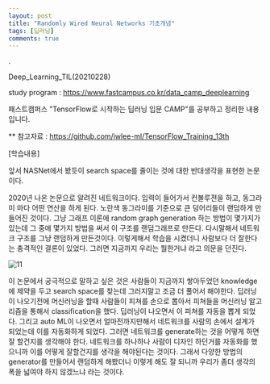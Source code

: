 ```yaml
---
layout: post
title: "Randomly Wired Neural Networks 기초개념"
tags: [딥러닝]
comments: true
---
```


.

Deep_Learning_TIL(20210228)

study program : https://www.fastcampus.co.kr/data_camp_deeplearning

패스트캠퍼스 "TensorFlow로 시작하는 딥러닝 입문 CAMP"를 공부하고 정리한 내용입니다.

** 참고자료 : https://github.com/jwlee-ml/TensorFlow_Training_13th

[학습내용]

앞서 NASNet에서 봤듯이 search space를 줄이는 것에 대한 반대생각을 표현한 논문이다.

2020년 나온 논문으로 알려진 네트워크이다. 입력이 들어가서 컨볼루젼을 하고, 동그라미 마다 어떤 연산을 하게 된다. 노란색 동그라미를 기준으로 큰 덩어리들이 랜덤하게 만들어진 것이다. 그냥 그래프 이론에 random graph generation 하는 방법이 몇가지가 있는데 그 중에 몇가지 방법을 써서 이 구조를 랜덤그래프로 만든다. 다시말해서 네트워크 구조를 그냥 랜덤하게 만든것이다. 이렇게해서 학습을 시켰더니 사람보다 더 잘한다는 충격적인 결론이 있었다. 그러면 지금까지 우리는 뭘한거냐 라고 의문을 던진다. 

![11](https://user-images.githubusercontent.com/41605276/109441030-78201f00-7a77-11eb-865b-84003f05efa4.PNG)

이 논문에서 궁극적으로 말하고 싶은 것은 사람들이 지금까지 쌓아두었던 knowledge에 제약을 두고 search space를 찾는데 그러지말고 조금 더 풀어서 해야한다. 딥러닝이 나오기전에 머신러닝을 할때 사람들이 피쳐를 손으로 뽑아서 피쳐들을 머신러닝 알고리즘을 통해서 classification을 했다. 딥러닝이 나오면서 이 피쳐를 자동을 뽑게 되었다. 그리고 auto ML이 나오면서 얼마전까지만해서 네트워크를 사람의 손에서 설계가 되었는데 이를 자동화하게 되었다. 그러면 네트워크를 generate하는 것을 어떻게 하면 잘 할건지를 생각해야 한다. 네트워크를 하나하나 사람이 디자인 하던거를 자동화를 했으니까 이를 어떻게 잘할건지를 생각을 해야된다는 것이다. 그래서 다양한 방법의 generator를 만들어서 랜덤하게 해봤더니 이렇게 해도 잘 되니까 우리가 좀더 생각의 폭을 넓여야 하지 않겠느냐 라는 것이다.